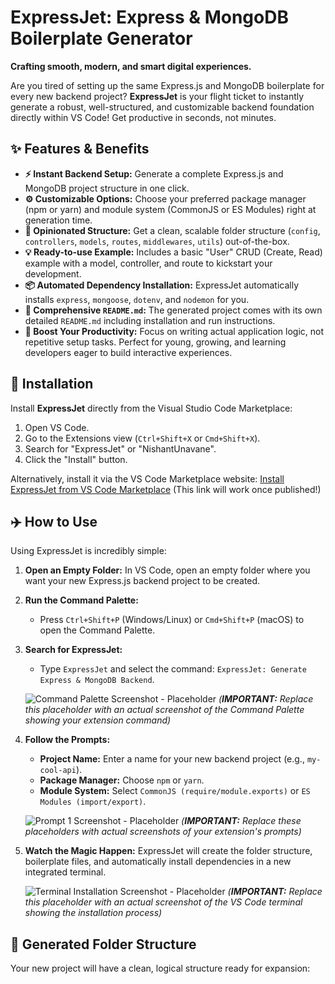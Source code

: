 # ExpressJet: Express & MongoDB Boilerplate Generator

**Crafting smooth, modern, and smart digital experiences.**

Are you tired of setting up the same Express.js and MongoDB boilerplate for every new backend project? **ExpressJet** is your flight ticket to instantly generate a robust, well-structured, and customizable backend foundation directly within VS Code! Get productive in seconds, not minutes.

## ✨ Features & Benefits

* **⚡️ Instant Backend Setup:** Generate a complete Express.js and MongoDB project structure in one click.
* **⚙️ Customizable Options:** Choose your preferred package manager (npm or yarn) and module system (CommonJS or ES Modules) right at generation time.
* **📁 Opinionated Structure:** Get a clean, scalable folder structure (`config`, `controllers`, `models`, `routes`, `middlewares`, `utils`) out-of-the-box.
* **💡 Ready-to-use Example:** Includes a basic "User" CRUD (Create, Read) example with a model, controller, and route to kickstart your development.
* **📦 Automated Dependency Installation:** ExpressJet automatically installs `express`, `mongoose`, `dotenv`, and `nodemon` for you.
* **📝 Comprehensive `README.md`:** The generated project comes with its own detailed `README.md` including installation and run instructions.
* **🚀 Boost Your Productivity:** Focus on writing actual application logic, not repetitive setup tasks. Perfect for young, growing, and learning developers eager to build interactive experiences.

## 🚀 Installation

Install **ExpressJet** directly from the Visual Studio Code Marketplace:

1.  Open VS Code.
2.  Go to the Extensions view (`Ctrl+Shift+X` or `Cmd+Shift+X`).
3.  Search for "ExpressJet" or "NishantUnavane".
4.  Click the "Install" button.

Alternatively, install it via the VS Code Marketplace website:
[Install ExpressJet from VS Code Marketplace](https://marketplace.visualstudio.com/items?itemName=NishantUnavane.express-jet) (This link will work once published!)

## ✈️ How to Use

Using ExpressJet is incredibly simple:

1.  **Open an Empty Folder:** In VS Code, open an empty folder where you want your new Express.js backend project to be created.
2.  **Run the Command Palette:**
    * Press `Ctrl+Shift+P` (Windows/Linux) or `Cmd+Shift+P` (macOS) to open the Command Palette.
3.  **Search for ExpressJet:**
    * Type `ExpressJet` and select the command: `ExpressJet: Generate Express & MongoDB Backend`.

    ![Command Palette Screenshot - Placeholder](https://via.placeholder.com/600x150?text=Screenshot+of+Command+Palette+with+%22ExpressJet%22+Command)
    *(**IMPORTANT:** Replace this placeholder with an actual screenshot of the Command Palette showing your extension command)*

4.  **Follow the Prompts:**
    * **Project Name:** Enter a name for your new backend project (e.g., `my-cool-api`).
    * **Package Manager:** Choose `npm` or `yarn`.
    * **Module System:** Select `CommonJS (require/module.exports)` or `ES Modules (import/export)`.

    ![Prompt 1 Screenshot - Placeholder](https://via.placeholder.com/600x150?text=Screenshot+of+Project+Name+Prompt)
    *(**IMPORTANT:** Replace these placeholders with actual screenshots of your extension's prompts)*

5.  **Watch the Magic Happen:** ExpressJet will create the folder structure, boilerplate files, and automatically install dependencies in a new integrated terminal.

    ![Terminal Installation Screenshot - Placeholder](https://via.placeholder.com/600x200?text=Screenshot+of+Terminal+Installing+Dependencies)
    *(**IMPORTANT:** Replace this placeholder with an actual screenshot of the VS Code terminal showing the installation process)*

## 📂 Generated Folder Structure

Your new project will have a clean, logical structure ready for expansion: